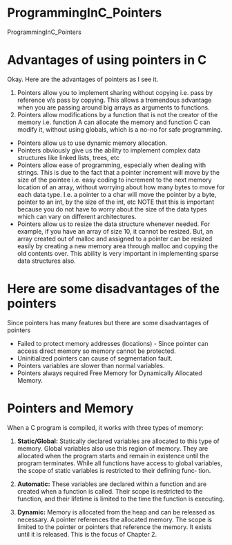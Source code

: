 # ProgrammingInC_Pointers
ProgrammingInC_Pointers

# Advantages of using pointers in C

Okay. Here are the advantages of pointers as I see it.
1. Pointers allow you to implement sharing without copying i.e. pass by reference v/s pass by copying. This allows a tremendous advantage when you are passing around big arrays as arguments to functions.
2. Pointers allow modifications by a function that is not the creator of the memory i.e. function A can allocate the memory and function C can modify it, without using globals, which is a no-no for safe programming.
- Pointers allow us to use dynamic memory allocation.
- Pointers obviously give us the ability to implement complex data structures like linked lists, trees, etc
- Pointers allow ease of programming, especially when dealing with strings. This is due to the fact that a pointer increment will move by the size of the pointee i.e. easy coding to increment to the next memory location of an array, without worrying about how many bytes to move for each data type. I.e. a pointer to a char will move the pointer by a byte, pointer to an int, by the size of the int, etc NOTE that this is important because you do not have to worry about the size of the data types which can vary on different architectures. 
- Pointers allow us to resize the data structure whenever needed. For example, if you have an array of size 10, it cannot be resized. But, an array created out of malloc and assigned to a pointer can be resized easily by creating a new memory area through malloc and copying the old contents over. This ability is very important in implementing sparse data structures also. 

# Here are some disadvantages of the pointers

Since pointers has many features but there are some disadvantages of pointers

- Failed to protect memory addresses (locations) - Since pointer can access direct memory so memory cannot be protected.
- Uninitialized pointers can cause of segmentation fault.
- Pointers variables are slower than normal variables.
- Pointers always required Free Memory for Dynamically Allocated Memory.

# Pointers and Memory

When a C program is compiled, it works with three types of memory:

1. **Static/Global:**      Statically declared variables are allocated to this type of memory. Global variables also use this region of memory. They are allocated when the program starts and remain in existence until the program terminates. While all functions have access to global variables, the scope of static variables is restricted to their defining func‐ tion.

2. **Automatic:**          These variables are declared within a function and are created when a function is called. Their scope is restricted to the function, and their lifetime is limited to the time the function is executing.

3. **Dynamic:**            Memory is allocated from the heap and can be released as necessary. A pointer references the allocated memory. The scope is limited to the pointer or pointers that reference the memory. It exists until it is released. This is the focus of Chapter 2.
